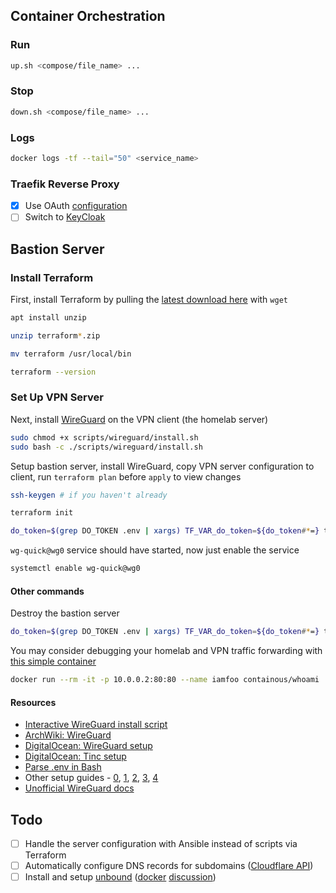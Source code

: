 ## Container Orchestration

### Run

```sh
up.sh <compose/file_name> ...
```

### Stop

```sh
down.sh <compose/file_name> ...
```

### Logs

```sh
docker logs -tf --tail="50" <service_name>
```

### Traefik Reverse Proxy

- [x] Use OAuth [configuration](https://github.com/CVJoint/docker-compose/blob/master/ymlfiles/traefik.yml)
- [ ] Switch to [KeyCloak](https://www.keycloak.org/index.html)

## Bastion Server

### Install Terraform

First, install Terraform by pulling the [latest download here](https://www.terraform.io/downloads.html) with `wget`

```sh
apt install unzip

unzip terraform*.zip

mv terraform /usr/local/bin

terraform --version
```

### Set Up VPN Server

Next, install [WireGuard](https://www.wireguard.com/) on the VPN client (the homelab server)

```sh
sudo chmod +x scripts/wireguard/install.sh
sudo bash -c ./scripts/wireguard/install.sh
```

Setup bastion server, install WireGuard, copy VPN server configuration to client, run `terraform plan` before `apply` to view changes

```sh
ssh-keygen # if you haven't already

terraform init

do_token=$(grep DO_TOKEN .env | xargs) TF_VAR_do_token=${do_token#*=} terraform apply -auto-approve
```

`wg-quick@wg0` service should have started, now just enable the service

```sh
systemctl enable wg-quick@wg0
```

#### Other commands

Destroy the bastion server

```sh
do_token=$(grep DO_TOKEN .env | xargs) TF_VAR_do_token=${do_token#*=} terraform destroy -auto-approve
```

You may consider debugging your homelab and VPN traffic forwarding with [this simple container](https://github.com/containous/whoami)

```sh
docker run --rm -it -p 10.0.0.2:80:80 --name iamfoo containous/whoami
```

#### Resources

- [Interactive WireGuard install script](https://github.com/angristan/wireguard-install)
- [ArchWiki: WireGuard](https://wiki.archlinux.org/index.php/WireGuard)
- [DigitalOcean: WireGuard setup](https://www.digitalocean.com/community/tutorials/how-to-create-a-point-to-point-vpn-with-wireguard-on-ubuntu-16-04)
- [DigitalOcean: Tinc setup](https://www.digitalocean.com/community/tutorials/how-to-install-tinc-and-set-up-a-basic-vpn-on-ubuntu-14-04)
- [Parse .env in Bash](https://gist.github.com/judy2k/7656bfe3b322d669ef75364a46327836)
- Other setup guides - [0](https://wiki.debian.org/Wireguard#Installation), [1](https://git.zx2c4.com/WireGuard/plain/contrib/examples/ncat-client-server/client.sh), [2](https://www.ckn.io/blog/2017/11/14/wireguard-vpn-typical-setup/), [3](https://blog.jessfraz.com/post/installing-and-using-wireguard/), [4](https://angristan.xyz/how-to-setup-vpn-server-wireguard-nat-ipv6/)
- [Unofficial WireGuard docs](https://github.com/pirate/wireguard-docs)

## Todo

- [ ] Handle the server configuration with Ansible instead of scripts via Terraform
- [ ] Automatically configure DNS records for subdomains ([Cloudflare API](https://api.cloudflare.com/#dns-records-for-a-zone-update-dns-record))
- [ ] Install and setup [unbound](https://wiki.archlinux.org/index.php/unbound) ([docker](https://github.com/klutchell/unbound/blob/master/Dockerfile) [discussion](https://www.reddit.com/r/pihole/comments/ah0rx4/awesome_unbound_docker_image_for_an_upstream_dns/))
